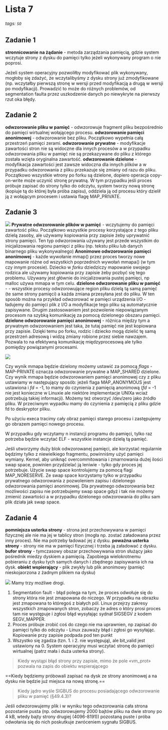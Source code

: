 # Lista 7

###### tags: `SO`

## Zadanie 1
**stronnicowanie na żądanie** - metoda zarządzania pamięcią, gdzie system wczytuje strony z dysku do pamięci tylko jeżeli wykonywany program o nie poprosi.

Jeżeli system operacyjny pozwoliłby modyfikować plik wykonywany, mogłoby się zdażyć, że wczytalibyśmy z dysku strony już zmodyfikowane (np. wczytałby pierwszą stronę w wersji przed modyfikacją a drugą w wersji po modyfikacji). Prowadzić to może do różnych problemów, od segmentation faulta przez uszkodzenie danych po niewykryte na pierwszy rzut oka błędy.

## Zadanie 2

**odwzorowanie pliku w pamięć** - odwzorowuje fragment pliku bezpośrednio do pamięci wirtualnej wołającego procesu.
**odwzorowanie pamięci anonimowej** - odwzorowanie bez pliku. Początkowo wypełnia całą przestrzeń pamięci zerami.
**odwzorowanie prywatne** - modyfikacje zawartości stron nie są widoczne dla innych procesów a w przypadku odwzorowania pliku w pamięć nie są przekazywane do pliku z którego została wzięta oryginalna zawartość. 
**odwzorowanie dzielone** - modyfikacja zawartości jest zawsze widoczna dla innych plików a w przypadku odwzorowania z pliku przekazuje się zmiany od razu do pliku. Początkowo wszystkie wtrony po forku są dzielone, dopiero operacja copy-on-write może uczynić stronę prywatną. W tym przypadku jeśli proces próbuje zapisać do strony tylko do odczytu, system tworzy nową stronę (kopiuje tą do której była próba zapisu), oddziela ją od procesu który dzielił ją z wołającym procesem i ustawia flagę MAP_PRIVATE. 

## Zadanie 3
![](https://i.imgur.com/iI72Q33.png)
**Prywatne odwzorowanie plików w pamięć** - wczytujemy do pamięci zawartość pliku. Początkowo wszystkie procesy korzystające z tego pliku dzielą zasoby, ale używamy kopiowania przy zapisie żeby uprywatnić strony pamięci. Ten typ odwzorowania używany jest przede wszystkim do inicjalizowania regionu pamięci z pliku (np. tekstu pliku lub danych binarnego pliku wykonywalnego)
**Anonimowe odwzorowanie pamięci anonimowej** - każde wywołanie mmap() przez proces tworzy nowe mapowanie różne od wszystkich poprzednich wywołań mmapa() (w tym czy innym procesie). Dziecko w *forku* dziedziczy mapowanie swojego rodzica ale używamy kopiowania przy zapisie żeby pozbyć się tego problemu. Używany jest głównie do inicjalizowania pustej pamięci, np malloc używa mmapa w tym celu.
**dzielone odwzorowanie pliku w pamięć** -  - wszystkie procesy odwzorowujące region pliku dzielą tą samą pamięć (te same strony pamięci) a każda zmiana przesyłana jest do pliku. W ten sposób można na przykład odwzorować w pamięci urządzenia I/O - ładujemy do pamięci plik z I/O a modyfikacje tego pliku są automatycznie zapisywane. Drugim zastosowaniem jest pozwolenie niepowiązanym procesom na szybką komunikację za pomocą dzielonego obszaru pamięci.
**dzielone odwzorowanie pamięci anonimowej** - różnica między tym a prywatnym odwzorowaniem jest taka, że tutaj pamięć nie jest kopiowana przy zapisie. Dzięki temu po forku, rodzic i dziecko mogą dzielić tę samą przestrzeń adresową i widzą zmiany robione przez siebie nawzajem. Pozwala to na efektywną komunikację międzyprocesową ale tylko pomiędzy powiązanymi procesami.

![](https://i.imgur.com/tuFc4YB.png)

Czy wynik mmapa będzie dzielony możemy ustawić za pomocą *flags* - MAP-PRIVATE oznacza odwzorowanie prywatne a MAP_SHARED dzielone. 
Czy wynik mmapa będzie odwzorowaniem pamięci anonimowej czy z pliku ustawiamy w następujący sposób: jeżeli flaga MAP_ANONYMOUS jest ustawiona i *fd* = -1, to mamy do czynienia z pamięcią anonimową (*fd* = -1 nie jest konieczne w Linuxie ale niektóre implementacje UNIXa wciaż potrzebują takiej informacji). Możemy też otworzyć /dev/zero jako źródło pliku. W przeciwnym wypadku mamy do czynienia z pamięcią z pliku gdzie fd to deskryptor pliku.

Po użyciu execa tracimy cały obraz pamięci starego procesu i zastępujemy go obrazem pamięci nowego procesu. 

W przypadku gdy wczytamy n instancji programu do pamięci, tylko raz potrzeba będzie wczytać ELF - wszystkie instancje dzielą tą pamięć.

Jeśli utworzymy duży blok odwzorowanej pamięci, ale korzystać regularnie będzimy tylko z niewielkiego fragmentu, powinniśmy użyć pamięci wymiany. Kernel, aby uniknąć overcommitowania i zmarnowania dużej ilości swap space, powinien przydzielać ją leniwie - tylko gdy proces jej potrzebuje. Użycie swap space kontrolujemy za pomocą flagi MAP_NORESERVE. Ze swap space korzystamy tylko w przypadku prywatnego odwzorowania z pozwoleniem zapisu i dzielonego odwzorowania pamięci anonimowej. Dla prywatnego odwzorowania bez możliwości zapisu nie potrzebujemy swap space gdyż i tak nie możemy zmienić zawartości a w przypadku dzielonego odwzorowania do pliku sam plik działa jak swap space.

## Zadanie 4
**pomniejsza usterka strony** - strona jest przechowywana w pamięci fizycznej ale nie ma jej w tablicy stron (mogła np. zostać załadowana przez inny proces). Nie ma potrzeby ładować jej z dysku.
**poważna usterka strony** - strony nie ma w pamięci fizycznej i trzeba ją załadować z dysku.
**bufor strony** - tymczasowy obszar przechowywania stron służący jako pośrednik miedzy dyskiem a pamięcią. Zapobiega wielokrotnemu pobieraniu z dysku tych samych danych i zbędnego zapisywania ich na dysk. 
**obiekt wspierający** - plik zwykły lub plik anonimowy (pamięć nieskojaorzona z żadnym plikiem na dysku)

![](https://i.imgur.com/CnBOH0c.png)
Mamy trzy możliwe drogi.
1. Segmentation fault - błąd polega na tym, że proces odwołuje się do strony która nie jest zmapowana do niczego. W przypadku na obrazku jest zmapowana to któregoś z białych pól. Linux przejrzy zakresy wszystkich zmapowanych stron, zobaczy że adres o który prosi proces tam nie występuje i zgłosi błąd wysyłając sydnał SIGSEGV z kodem SEGV_MAPPER.
2. Proces próbuje zrobić coś do czego nie ma uprawnien, np zapisać do pamięci tylko do odczytu - Linux zauważy błąd i zgłosi go wysyłając. Kopiowanie przy zapisie podpada pod ten punkt
3. Wszystko się zgadza (tzn. 1. i 2. nie występują), ale bit_valid jest ustawiony na 0. System operacyjny musi wczytać stronę do pamięci wirtualnej (patrz mała i duża usterka strony).

> Kiedy wystąpi błąd strony przy zapisie, mimo że pole «vm_prot» pozwala na zapis do obiektu wspierającego

==Kiedy będziemy próbowali zapisać na dysk ze strony anonimowej a na dysku nie będzie już miejsca na nową stronę.==

> Kiedy jądro wyśle SIGBUS do procesu posiadającego odwzorowanie pliku w pamięć (§49.4.3)?

Jeśli odwzorowujemy plik i w wyniku tego odwzorowania cała strona pozostanie pusta (np. odwzorowujemy 2000 bajtów pliku na dwie strony po 4 kB, wtedy bajty strony drugiej (4096-8191)) pozostaną puste i próba odwołania się do nich poskutkuje zwróceniem sygnału SIGBUS.

